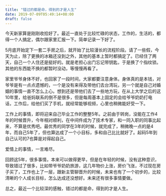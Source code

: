 ```yaml
---
title: "错过的都是命，得到的才是人生"
date: 2019-07-09T05:49:14+08:00
draft: false
---
```


今天新家算是刚刚收拾好了。最近一直处于比较忙碌的状态，工作的，生活的，都得一个人搞定，偶尔跟家里汇报一下。简单记录一下好了。

5月底开始定下一套二手房之后，就开始了比较漫长的流程阶段。请了一些假，今天为止，除了更换的冰箱还没到之外，其他的基本上暂时都搞定了。已经住了两天，自己一个人住还是挺好的。就是老担心出门忘记带钥匙，于是换了个指纹锁。其他的东西能不换的都暂时没动，等慢慢再看了。

家里爷爷身体不好，也回家了一段时间，大家都要注意身体。身体真的是本钱，对爷爷是有一点点遗憾的，一个是没有来得及带他们去台湾玩，另一个就是自己对婚姻的事情一直不怎么上心。想到还是带他们去了一些地方玩，在从上大学之后的这10年里，给爸妈联系的倒不是很多，但是每周基本上固定的会给爷爷奶奶打电话，工作后，给他们买了手机，就经常能够视频，心里也稍微能好受一下。

工作上的事情，即将迎来自己毕业工作的整整5年。之前由于转岗，没能在工作4年的时候晋升，今年相对顺利，在中间件成为了技术专家，和一同入职的同事比起来，不算是优秀吧。最优秀的同学在3年的时候，就完成了，稍微晚一点的是4年，而自己5年了，但也算达成了一个小目标，多和自己比比就好了。起码5年到自己认可的7也算是对得起自己。

爱情上的事情，一言难尽。

回顾这5年，很多事情，本来可以做得更早，但是在年轻的时候，没有这种意识，导致错过了很多，比如带爷爷奶奶旅游，这几年物价上涨，房价飞涨，不过现在房子买了，工作也上了一层，跟新主管聊晋升的时候，未来也有了一个初步的，比较清晰的个人成长目标，怎么达成还没想好。未来还有很多事情要做。


总之，最近一个比较深的感触，错过的都是命，得到的才是人生。




